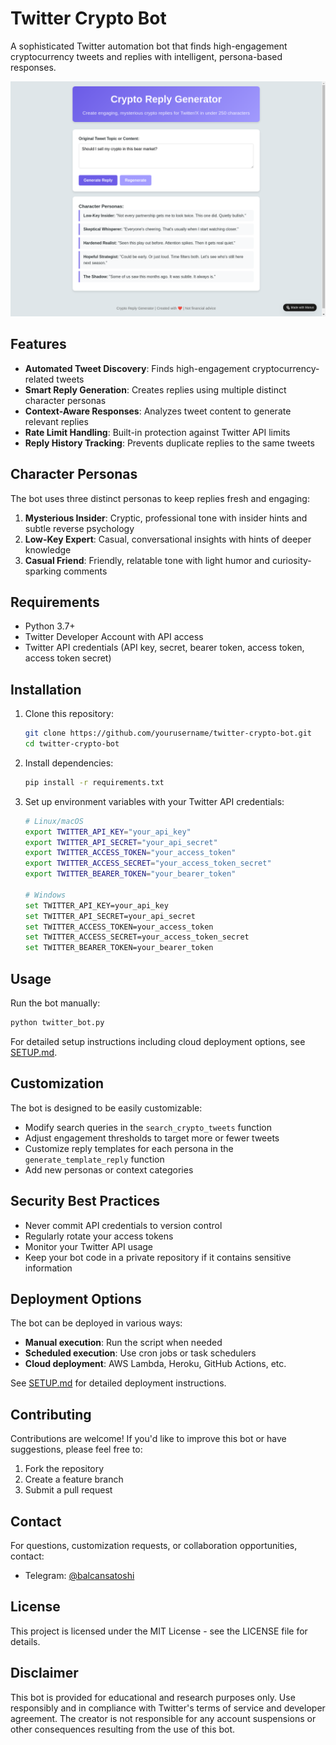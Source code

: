 # Twitter Crypto Bot

A sophisticated Twitter automation bot that finds high-engagement cryptocurrency tweets and replies with intelligent, persona-based responses.

![Crypto Reply Generator Showcase](showcase.webp)

## Features

- **Automated Tweet Discovery**: Finds high-engagement cryptocurrency-related tweets
- **Smart Reply Generation**: Creates replies using multiple distinct character personas
- **Context-Aware Responses**: Analyzes tweet content to generate relevant replies
- **Rate Limit Handling**: Built-in protection against Twitter API limits
- **Reply History Tracking**: Prevents duplicate replies to the same tweets

## Character Personas

The bot uses three distinct personas to keep replies fresh and engaging:

1. **Mysterious Insider**: Cryptic, professional tone with insider hints and subtle reverse psychology
2. **Low-Key Expert**: Casual, conversational insights with hints of deeper knowledge
3. **Casual Friend**: Friendly, relatable tone with light humor and curiosity-sparking comments

## Requirements

- Python 3.7+
- Twitter Developer Account with API access
- Twitter API credentials (API key, secret, bearer token, access token, access token secret)

## Installation

1. Clone this repository:
   ```bash
   git clone https://github.com/yourusername/twitter-crypto-bot.git
   cd twitter-crypto-bot
   ```

2. Install dependencies:
   ```bash
   pip install -r requirements.txt
   ```

3. Set up environment variables with your Twitter API credentials:
   ```bash
   # Linux/macOS
   export TWITTER_API_KEY="your_api_key"
   export TWITTER_API_SECRET="your_api_secret"
   export TWITTER_ACCESS_TOKEN="your_access_token"
   export TWITTER_ACCESS_SECRET="your_access_token_secret"
   export TWITTER_BEARER_TOKEN="your_bearer_token"
   
   # Windows
   set TWITTER_API_KEY=your_api_key
   set TWITTER_API_SECRET=your_api_secret
   set TWITTER_ACCESS_TOKEN=your_access_token
   set TWITTER_ACCESS_SECRET=your_access_token_secret
   set TWITTER_BEARER_TOKEN=your_bearer_token
   ```

## Usage

Run the bot manually:
```bash
python twitter_bot.py
```

For detailed setup instructions including cloud deployment options, see [SETUP.md](SETUP.md).

## Customization

The bot is designed to be easily customizable:

- Modify search queries in the `search_crypto_tweets` function
- Adjust engagement thresholds to target more or fewer tweets
- Customize reply templates for each persona in the `generate_template_reply` function
- Add new personas or context categories

## Security Best Practices

- Never commit API credentials to version control
- Regularly rotate your access tokens
- Monitor your Twitter API usage
- Keep your bot code in a private repository if it contains sensitive information

## Deployment Options

The bot can be deployed in various ways:

- **Manual execution**: Run the script when needed
- **Scheduled execution**: Use cron jobs or task schedulers
- **Cloud deployment**: AWS Lambda, Heroku, GitHub Actions, etc.

See [SETUP.md](SETUP.md) for detailed deployment instructions.

## Contributing

Contributions are welcome! If you'd like to improve this bot or have suggestions, please feel free to:

1. Fork the repository
2. Create a feature branch
3. Submit a pull request

## Contact

For questions, customization requests, or collaboration opportunities, contact:
- Telegram: [@balcansatoshi](https://t.me/balcansatoshi)

## License

This project is licensed under the MIT License - see the LICENSE file for details.

## Disclaimer

This bot is provided for educational and research purposes only. Use responsibly and in compliance with Twitter's terms of service and developer agreement. The creator is not responsible for any account suspensions or other consequences resulting from the use of this bot.
